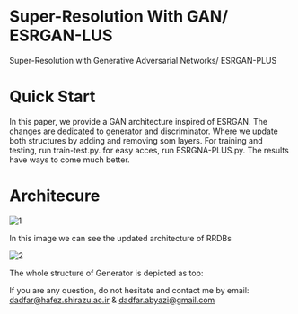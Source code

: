 # Super-Resolution With GAN/ ESRGAN-LUS
Super-Resolution with Generative Adversarial Networks/ ESRGAN-PLUS


# Quick Start

In this paper, we provide a GAN architecture inspired of ESRGAN.
The changes are dedicated to generator and discriminator. Where we update both structures by adding and removing som layers.
For training and testing, run train-test.py.
for easy acces, run ESRGNA-PLUS.py.
The results have ways to come much better.

# Architecure

![1](https://user-images.githubusercontent.com/52959373/213905930-62670efe-86ef-4da8-a84c-ce0169252158.PNG)

In this image we can see the updated architecture of RRDBs

![2](https://user-images.githubusercontent.com/52959373/213905946-17b1cb91-04b8-414e-b444-99f79792eff3.PNG)

The whole structure of Generator is depicted as top:

If you are any question, do not hesitate and contact me by email: dadfar@hafez.shirazu.ac.ir & dadfar.abyazi@gmail.com 
